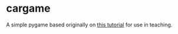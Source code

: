# cargame

A simple pygame based originally on [this tutorial](https://coderslegacy.com/python/python-pygame-tutorial/) 
for use in teaching. 